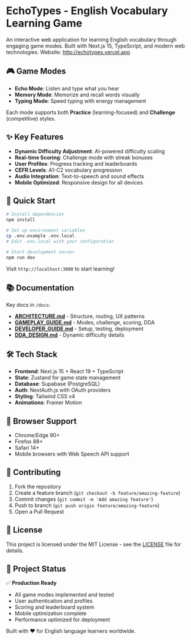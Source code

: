 # EchoTypes - English Vocabulary Learning Game

An interactive web application for learning English vocabulary through engaging game modes. Built with Next.js 15, TypeScript, and modern web technologies.
Website: http://echotypes.vercel.app

## 🎮 Game Modes

- **Echo Mode**: Listen and type what you hear
- **Memory Mode**: Memorize and recall words visually  
- **Typing Mode**: Speed typing with energy management

Each mode supports both **Practice** (learning-focused) and **Challenge** (competitive) styles.

## ✨ Key Features

- **Dynamic Difficulty Adjustment**: AI-powered difficulty scaling
- **Real-time Scoring**: Challenge mode with streak bonuses
- **User Profiles**: Progress tracking and leaderboards
- **CEFR Levels**: A1-C2 vocabulary progression
- **Audio Integration**: Text-to-speech and sound effects
- **Mobile Optimized**: Responsive design for all devices

## 🚀 Quick Start

```bash
# Install dependencies
npm install

# Set up environment variables
cp .env.example .env.local
# Edit .env.local with your configuration

# Start development server
npm run dev
```

Visit `http://localhost:3000` to start learning!

## 📚 Documentation

Key docs in `/docs`:

- **[ARCHITECTURE.md](./docs/ARCHITECTURE.md)** - Structure, routing, UX patterns
- **[GAMEPLAY_GUIDE.md](./docs/GAMEPLAY_GUIDE.md)** - Modes, challenge, scoring, DDA
- **[DEVELOPER_GUIDE.md](./docs/DEVELOPER_GUIDE.md)** - Setup, testing, deployment
- **[DDA_DESIGN.md](./docs/DDA_DESIGN.md)** - Dynamic difficulty details

## 🛠️ Tech Stack

- **Frontend**: Next.js 15 + React 19 + TypeScript
- **State**: Zustand for game state management
- **Database**: Supabase (PostgreSQL)
- **Auth**: NextAuth.js with OAuth providers
- **Styling**: Tailwind CSS v4
- **Animations**: Framer Motion

## 📱 Browser Support

- Chrome/Edge 90+
- Firefox 88+  
- Safari 14+
- Mobile browsers with Web Speech API support

## 🤝 Contributing

1. Fork the repository
2. Create a feature branch (`git checkout -b feature/amazing-feature`)
3. Commit changes (`git commit -m 'Add amazing feature'`)
4. Push to branch (`git push origin feature/amazing-feature`)
5. Open a Pull Request

## 📄 License

This project is licensed under the MIT License - see the [LICENSE](LICENSE) file for details.

## 🎯 Project Status

✅ **Production Ready**
- All game modes implemented and tested
- User authentication and profiles
- Scoring and leaderboard system
- Mobile optimization complete
- Performance optimized for deployment

Built with ❤️ for English language learners worldwide.
